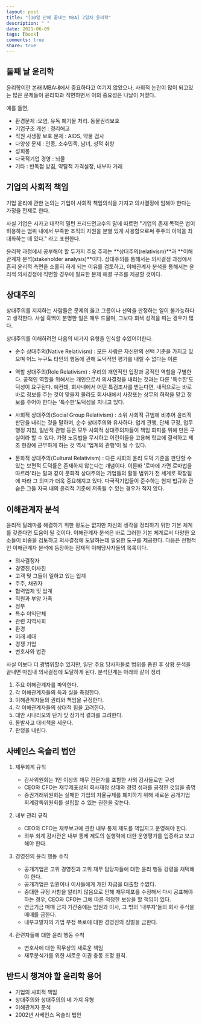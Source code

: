 ```yaml
---
layout: post
title: "[10일 만에 끝내는 MBA] 2일차 윤리학"
description: " "
date: 2021-06-09
tags: [book]
comments: true
share: true
---
```


## 둘째 날 윤리학
 윤리학이란 본래 MBA내에서 중요하다고 여기지 않았으나, 사회적 논란이 많이 되고있는 많은 문제들이 윤리학과 직면하면서 이의 중요성은 나날이 커졌다.

 예를 들면,
  - 환경문제 :오염, 유독 폐기물 처리. 동물권리보호
  - 기업구조 개선 : 정리해고
  - 직원 사생활 보호 문제 : AIDS, 약물 검사
  - 다양성 문제 : 인종, 소수민족, 남녀, 성적 취향
  - 성희롱
  - 다국적기업 경영 : 뇌물
  - 기타 : 반독점 방침, 약탈적 가격설정, 내부자 거래

## 기업의 사회적 책임
 기업 윤리에 관한 논의는 기업이 사회적 책임의식을 가지고 의사결정에 임해야 한다는 가정을 전제로 한다.

 사실 기업은 시카고 대학의 밀턴 프리드먼교수의 말에 따르면 "기업의 존재 목적은 법이 허용하는 범위 내에서 부족한 조직의 자원을 분별 있게 사용함으로써 주주의 이익을 최대화하는 데 있다." 라고 표현한다.

 윤리학 과정에서 공부해야 할 두가지 주요 주제는 **상대주의(relativism)**과 **이해관계자 분석(stakeholder analysis)**이다. 상대주의를 통해서는 의사결정 과정에서 흔히 윤리적 측면을 소홀히 하게 되는 이유를 검토하고, 이해관계자 분석을 통해서는 윤리적 의사경정에 직면할 경우에 필요한 문제 해결 구조를 제공할 것이다.

## 상대주의
 상대주의를 지지하는 사람들은 문제의 옳고 그름이나 선악을 판정하는 일이 불가능하다고 생각한다. 사실 흑백이 분명한 일은 매우 드물며, 그보다 회색 성격을 띠는 경우가 많다.

상대주의를 이해하려면 다음의 네가지 유형을 인식할 수있어야한다.

- 순수 상대주의(Native Relativism)
: 모든 사람은 자신만의 선택 기준을 가지고 있으며 어느 누구도 타인의 행동에 관해 도덕적인 평가를 내릴 수 없다는 이론


- 역할 상대주의(Role Relativism)
: 우리의 개인적인 입장과 공적인 역할을 구별한다. 공적인 역할을 위해서는 개인으로서 의사결정을 내리는 것과는 다른 '특수한'도덕성이 요구된다.
 예컨데, 회사내에서 어떤 특검조사를 받는다면, 내적으로는 바로바로 정보를 주는 것이 맞을지 몰라도 회사내에서 사장또는 상무의 허락을 맡고 정보를 주어야 한다는 '특수한'도덕성을 지니고 있다.


- 사회적 상대주의(Social Group Relativism)
: 소위 사회적 규범에 비추어 윤리적 판단을 내리는 것을 말하며, 순수 상대주의와 유사하다. 업계 관행, 단체 규정, 업무행정 지침, 일반적 관행 등은 모두 사회적 상대주의자들이 책임 회피를 위해 만든 구실이라 할 수 있다. 가령 노동법을 무시하고 어린이들을 고용해 학교에 결석하고 제조 현장에 근무하게 하는 것 역시 '업계의 관행'이 될 수 있다.


- 문화적 상대주의(Cultural Relativism)
: 다른 사회의 윤리 도덕 기준을 판단할 수 있는 보편적 도덕률은 존재하지 않는다는 개념이다. 이른바 '로마에 가면 로마법을 따르라'라는 말과 같이 문화적 상대주의는 기업들의 활동 범위가 전 세계로 확장됨에 따라 그 의미가 더욱 중요해지고 있다. 다국적기업들이 준수하는 현지 법규와 관습은 그들 자국 내의 윤리적 기준에 저촉될 수 있는 경우가 적지 않다.

## 이해관계자 분석
 윤리적 딜레마를 해결하기 위한 왕도는 없지만 자신의 생각을 정리하기 위한 기본 체계를 갖춘다면 도움이 될 것이다. 이해관계자 분석은 바로 그러한 기본 체계로서 다양한 요소들이 비중을 검토하고 의사결정에 도달하는데 필요한 도구를 제공한다.
 다음은 전형적인 이해관계자 분석에 등장하는 잠재적 이해당사자들의 목록이다.

 - 의사결정자
 - 경영진,이사진
 - 고객 및 그들이 일하고 있는 업계
 - 주주, 채권자
 - 협력업체 및 업계
 - 직원과 부양 가족
 - 정부
 - 특수 이익단체
 - 관련 지역사회
 - 환경
 - 미래 세대
 - 경쟁 기업
 - 변호사와 법관

사실 이보다 더 광범위할수 있지만, 일단 주요 당사자들로 범위를 좁힌 후 상황 분석을 끝내면 마침내 의사결정에 도달하게 된다.
분석단계는 아래와 같이 정리

1. 주요 이해관계자를 파악한다.
2. 각 이해관계자들의 득과 실을 측정한다.
3. 이해관계자들의 권리와 책임을 규정한다.
4. 각 이해관계자들의 상대적 힘을 고려한다.
5. 대안 시나리오의 단기 및 장기적 결과를 고려한다.
6. 돌발사고 대비책을 세운다.
7. 판정을 내린다.

## 사베인스 옥슬리 법안

 1. 재무회계 규칙
    - 감사위원회는 1인 이상의 재무 전문가를 포함한 사외 감사들로만 구성
    - CEO와 CFO는 재무제표상의 회사재정 상태와 경영 성과를 공정한 것임을 증명
    - 증권거래위원회는 실패한 기업의 자율규제를 폐지하기 위해 새로운 공개기업 회계감독위원회를 설립할 수 있는 권한을 갖는다.
 2. 내부 관리 규칙
    - CEO와 CFO는 재무보고에 관한 내부 통제 제도를 책임지고 운영해야 한다.
    - 외부 회계 감사관은 내부 통제 제도의 실행력에 대한 운영평가를 입증하고 보고해야 한다.

 3. 경영진의 윤리 행동 수칙
    - 공개기업은 고위 경영진과 고위 재무 담당자들에 대한 윤리 행동 강령을 채택해야 한다.
    - 공개기업은 임원이나 이사들에게 개인 자금을 대출할 수없다.
    - 중대한 규정 사항을 알리지 않음으로 인해 재무제포를 수정해서 다시 공표해야 하는 경우, CEO와 CFO는 그에 따른 적정한 보상을 할 책임이 있다.
    - 연금기금 매매 금지 기간중에는 임원과 이사, 그 밖의 '내부자'들의 회사 주식을 매매를 금한다.
    - 내부고발자의 기업 부정 폭로에 대한 경영진의 징벌을 금한다.

 4. 관련자들에 대한 윤리 행동 수칙
    - 변호사에 대한 직무상의 새로운 책임
    - 재무분석가를 위한 새로운 이권 충동 조정 원칙.

## 반드시 챙겨야 할 윤리학 용어
 - 기업의 사회적 책임
 - 상대주의와 상대주의의 네 가지 유형
 - 이해관계자 분석
 - 2002년 사베인스 옥슬리 법안

